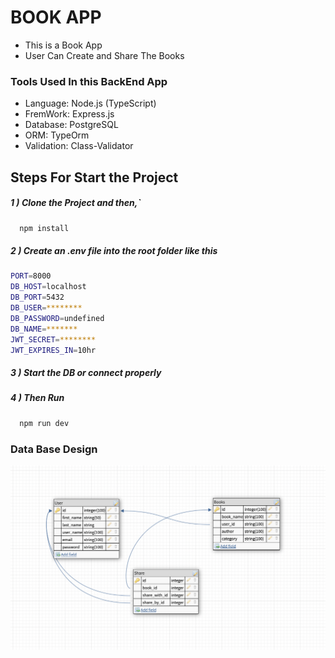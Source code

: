 # BOOK APP

- This is a Book App
- User Can Create and Share The Books

### Tools Used In this BackEnd App

- Language: Node.js (TypeScript)
- FremWork: Express.js
- Database: PostgreSQL
- ORM: TypeOrm
- Validation: Class-Validator

## Steps For Start the Project

##### 1 ) Clone the Project and then,`

```bash
  npm install
```

##### 2 ) Create an .env file into the root folder like this

```bash
PORT=8000
DB_HOST=localhost
DB_PORT=5432
DB_USER=********
DB_PASSWORD=undefined
DB_NAME=*******
JWT_SECRET=********
JWT_EXPIRES_IN=10hr
```

##### 3 ) Start the DB or connect properly

##### 4 ) Then Run

```bash
  npm run dev
```

### Data Base Design

![Db_Design](DB_Design.png)
